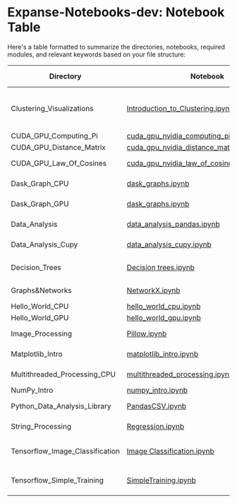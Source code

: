 # Expanse-Notebooks-dev: Notebook Table

Here's a table formatted to summarize the directories, notebooks, required modules, and relevant keywords based on your file structure:

| Directory               | Notebook                                                                                   | Required Modules                   | Keywords              |
|-------------------------|--------------------------------------------------------------------------------------------|------------------------------------|-----------------------|
| Clustering_Visualizations | [Introduction_to_Clustering.ipynb](./Clustering_Visulizations/Introduction_to_Clustering.ipynb) | `scikit-learn`, `NumPy`, `Matplotlib`, `SciPy` | CPU, Serial          |
| CUDA_GPU_Computing_Pi   | [cuda_gpu_nvidia_computing_pi_solution.ipynb](./CUDA_GPU_Computing_Pi/cuda_gpu_nvidia_computing_pi_solution.ipynb) | `CUDA`, `NumPy`                   | GPU, Parallel        |
| CUDA_GPU_Distance_Matrix | [cuda_gpu_nvidia_distance_matrix_solution.ipynb](./CUDA_GPU_Distance_Matrix/cuda_gpu_nvidia_distance_matrix_solution.ipynb) | `CUDA`, `NumPy`                   | GPU, Parallel        |
| CUDA_GPU_Law_Of_Cosines | [cuda_gpu_nvidia_law_of_cosines_solution.ipynb](./CUDA_GPU_Law_Of_Cosines/cuda_gpu_nvidia_law_of_cosines_solution.ipynb) | `CUDA`, `NumPy`                   | GPU, Law of Cosines  |
| Dask_Graph_CPU          | [dask_graphs.ipynb](./Dask_Graph_CPU/dask_graphs_CPU.ipynb)                                    | `Dask`, `NetworkX`                | CPU, Graphs, Parallel |
| Dask_Graph_GPU          | [dask_graphs.ipynb](./Dask_Graph_GPU/dask_graphs_GPU.ipynb)                                    | `Dask`, `CUDA`, `NetworkX`        | GPU, Graphs, Parallel |
| Data_Analysis           | [data_analysis_pandas.ipynb](./Data_Analysis/data_analysis_pandas.ipynb)                   | `Pandas`, `NumPy`                 | Data Analysis, CPU    |
| Data_Analysis_Cupy      | [data_analysis_cupy.ipynb](./Data_Analysis_Cupy/data_analysis_cupy.ipynb)                  | `Cupy`, `Pandas`                  | Data Analysis, GPU    |
| Decision_Trees          | [Decision trees.ipynb](./Decision_Trees/Decision%20trees.ipynb)                            | `scikit-learn`, `NumPy`           | Decision Trees, CPU   |
| Graphs&Networks         | [NetworkX.ipynb](./Graphs&Networks/NetworkX.ipynb)                                         | `NetworkX`, `Matplotlib`          | Networks, Graphs      |
| Hello_World_CPU         | [hello_world_cpu.ipynb](./Hello_World_CPU/hello_world_cpu.ipynb)                           | `Python`                          | CPU, Basic            |
| Hello_World_GPU         | [hello_world_gpu.ipynb](./Hello_World_GPU/hello_world_gpu.ipynb)                           | `CUDA`                            | GPU, Basic            |
| Image_Processing        | [Pillow.ipynb](./Image_Processing/Pillow.ipynb)                                            | `Pillow`, `NumPy`                 | Image Processing      |
| Matplotlib_Intro        | [matplotlib_intro.ipynb](./Matplotlib_Intro/matplotlib_intro.ipynb)                         | `Matplotlib`                      | Plotting, Visualization |
| Multithreaded_Processing_CPU | [multithreaded_processing.ipynb](./Multithreaded_Processing_CPU/multithreaded_processing.ipynb) | `threading`, `NumPy`             | CPU, Multithreading   |
| NumPy_Intro             | [numpy_intro.ipynb](./NumPy_Intro/numpy_intro.ipynb)                                       | `NumPy`                           | Arrays, Basic         |
| Python_Data_Analysis_Library | [PandasCSV.ipynb](./Python_Data_Analysis_Library/PandasCSV.ipynb)                      | `Pandas`, `Matplotlib`            | Data Analysis, CPU    |
| String_Processing       | [Regression.ipynb](./String_Processing/Regression.ipynb)                                   | `re`, `scikit-learn`              | Text, Regression      |
| Tensorflow_Image_Classification | [Image Classification.ipynb](./Tensorflow_Image_Classification/Image%20Classification.ipynb) | `TensorFlow`, `NumPy` | Image Classification, GPU |
| Tensorflow_Simple_Training | [SimpleTraining.ipynb](./Tensorflow_Simple_Training/SimpleTraining.ipynb)              | `TensorFlow`                      | Neural Networks, GPU



